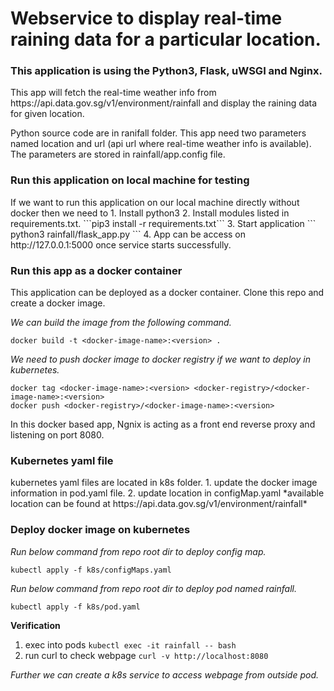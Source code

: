 # Webservice to display real-time raining data for a particular location.

### This application is using the Python3, Flask, uWSGI and Nginx.

<p>This app will fetch the real-time weather info from https://api.data.gov.sg/v1/environment/rainfall and display the raining data for given location.
</p>

<p> Python source code are in ranifall folder. This app need two parameters named location and url (api url where real-time weather info is available). 
The parameters are stored in rainfall/app.config file. </p>

### Run this application on local machine for testing
<p>
If we want to run this application on our local machine directly without docker then we need to  
1. Install python3  
2. Install modules listed in requirements.txt. 
  ```pip3 install -r requirements.txt``` 
3. Start application ``` python3 rainfall/flask_app.py ``` 
4. App can be access on http://127.0.0.1:5000  once service starts successfully.
</p>

### Run this app as a docker container 
<p>This application can be deployed as a docker container. Clone this repo and create a docker image.

*We can build the image from the following command.*
```
docker build -t <docker-image-name>:<version> .
```
*We need to push docker image to docker registry if we want to deploy in kubernetes.*

```
docker tag <docker-image-name>:<version> <docker-registry>/<docker-image-name>:<version>
docker push <docker-registry>/<docker-image-name>:<version>
```

In this docker based app, Ngnix is acting as a front end reverse proxy and listening on port 8080.
</p>

### Kubernetes yaml file
<p> kubernetes yaml files are located in k8s folder. 
1. update the docker image information in pod.yaml file.
2. update location in configMap.yaml *available location can be found at https://api.data.gov.sg/v1/environment/rainfall* </p>

### Deploy docker image on kubernetes

*Run below command from repo root dir to deploy config map.*
```
kubectl apply -f k8s/configMaps.yaml 
```
*Run below command from repo root dir to deploy pod named rainfall.*
```
kubectl apply -f k8s/pod.yaml
```

**Verification**
1. exec into pods ```kubectl exec -it rainfall -- bash```
2. run curl to check webpage ```curl -v http://localhost:8080```

*Further we can create a k8s service to access webpage from outside pod.*